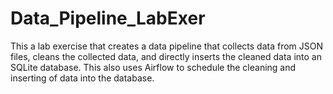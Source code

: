 # Data_Pipeline_LabExer
This a lab exercise that creates a data pipeline that collects data from JSON files, cleans the collected data, and directly inserts the cleaned data into an SQLite database. This also uses Airflow to schedule the cleaning and inserting of data into the database.
